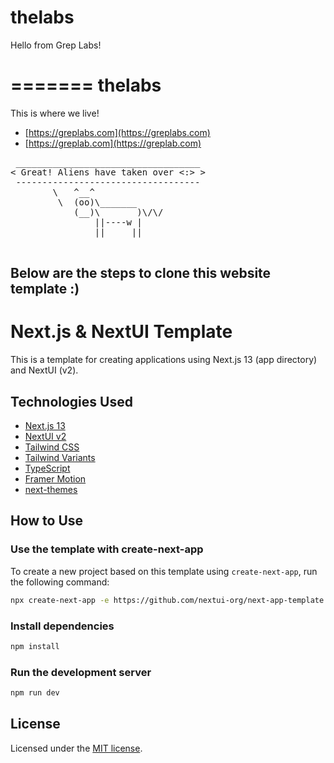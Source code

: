 # thelabs

Hello from Grep Labs!

=======
thelabs
=======

This is where we live!

- [https://greplabs.com](https://greplabs.com)
- [https://greplab.com](https://greplab.com)

<pre> ___________________________________
&lt; Great! Aliens have taken over &lt;:&gt; &gt;
 -----------------------------------
        \   ^__^
         \  (oo)\_______
            (__)\       )\/\/
                ||----w |
                ||     ||

</pre>


## Below are the steps to clone this website template :) 

# Next.js & NextUI Template

This is a template for creating applications using Next.js 13 (app directory) and NextUI (v2).

## Technologies Used

- [Next.js 13](https://nextjs.org/docs/getting-started)
- [NextUI v2](https://nextui.org/)
- [Tailwind CSS](https://tailwindcss.com/)
- [Tailwind Variants](https://tailwind-variants.org)
- [TypeScript](https://www.typescriptlang.org/)
- [Framer Motion](https://www.framer.com/motion/)
- [next-themes](https://github.com/pacocoursey/next-themes)

## How to Use


### Use the template with create-next-app

To create a new project based on this template using `create-next-app`, run the following command:

```bash
npx create-next-app -e https://github.com/nextui-org/next-app-template
```

### Install dependencies

```bash
npm install
```

### Run the development server

```bash
npm run dev
```

## License

Licensed under the [MIT license](https://github.com/nextui-org/next-app-template/blob/main/LICENSE).